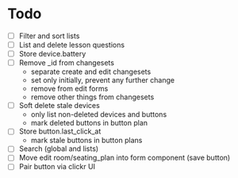 # Todo

- [ ] Filter and sort lists
- [ ] List and delete lesson questions
- [ ] Store device.battery
- [ ] Remove _id from changesets
  - separate create and edit changesets
  - set only initially, prevent any further change
  - remove from edit forms
  - remove other things from changesets
- [ ] Soft delete stale devices
  - only list non-deleted devices and buttons
  - mark deleted buttons in button plan
- [ ] Store button.last_click_at
  - mark stale buttons in button plans
- [ ] Search (global and lists)
- [ ] Move edit room/seating_plan into form component (save button)
- [ ] Pair button via clickr UI
